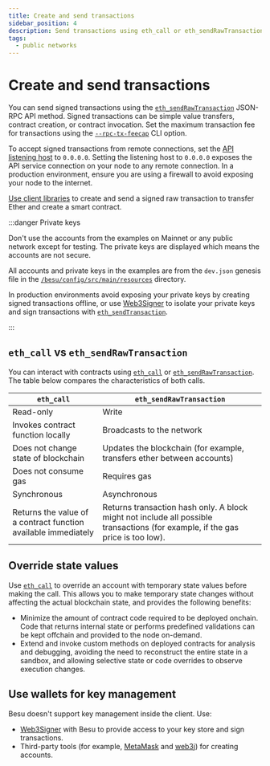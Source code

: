 ```yaml
---
title: Create and send transactions
sidebar_position: 4
description: Send transactions using eth_call or eth_sendRawTransaction.
tags:
  - public networks
---
```


# Create and send transactions

You can send signed transactions using the [`eth_sendRawTransaction`](../reference/api/index.md#eth_sendrawtransaction)
JSON-RPC API method.
Signed transactions can be simple value transfers, contract creation, or contract invocation. Set the
maximum transaction fee for transactions using the [`--rpc-tx-feecap`](../reference/cli/options.md#rpc-tx-feecap) CLI option.

To accept signed transactions from remote connections, set the [API listening host](use-besu-api/index.md#service-hosts)
to `0.0.0.0`. Setting the listening host to `0.0.0.0` exposes the API service connection on your node to
any remote connection. In a production environment, ensure you are using a firewall to avoid exposing
your node to the internet.

[Use client libraries](develop/client-libraries.md) to create and send a signed raw transaction to
transfer Ether and create a smart contract.

:::danger Private keys

Don't use the accounts from the examples on Mainnet or any public network except for testing. The private keys are displayed which means the accounts are not secure.

All accounts and private keys in the examples are from the `dev.json` genesis file in the [`/besu/config/src/main/resources`](https://github.com/hyperledger/besu/tree/master/config/src/main/resources) directory.

In production environments avoid exposing your private keys by creating signed transactions offline, or use [Web3Signer](https://docs.web3signer.consensys.net/) to isolate your private keys and sign transactions with [`eth_sendTransaction`](https://docs.web3signer.consensys.net/reference/api/json-rpc#eth_sendtransaction).

:::

## `eth_call` vs `eth_sendRawTransaction`

You can interact with contracts using [`eth_call`](../reference/api/index.md#eth_call) or [`eth_sendRawTransaction`](../reference/api/index.md#eth_sendrawtransaction). The table below compares the characteristics of both calls.

| `eth_call` | `eth_sendRawTransaction` |
| --- | --- |
| Read-only | Write |
| Invokes contract function locally | Broadcasts to the network |
| Does not change state of blockchain | Updates the blockchain (for example, transfers ether between accounts) |
| Does not consume gas | Requires gas |
| Synchronous | Asynchronous |
| Returns the value of a contract function available immediately | Returns transaction hash only. A block might not include all possible transactions (for example, if the gas price is too low). |

## Override state values

Use [`eth_call`](../reference/api/index.md#eth_call) to override an account with temporary state values before
making the call. This allows you to make temporary state changes without affecting the actual
blockchain state, and provides the following benefits:

- Minimize the amount of contract code required to be deployed onchain. Code that returns
    internal state or performs predefined validations can be kept offchain and provided to the node on-demand.
- Extend and invoke custom methods on deployed contracts for analysis and debugging, avoiding
    the need to reconstruct the entire state in a sandbox, and allowing selective state or code
    overrides to observe execution changes.

## Use wallets for key management

Besu doesn't support key management inside the client. Use:

- [Web3Signer](https://docs.web3signer.consensys.net/) with Besu to provide access to your key store and sign transactions.
- Third-party tools (for example, [MetaMask](https://metamask.io/) and [web3j](https://web3j.io/)) for creating accounts.
